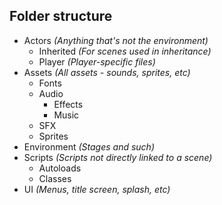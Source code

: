  ## Folder structure
 
- Actors *(Anything that's not the environment)*
  - Inherited *(For scenes used in inheritance)*
  - Player *(Player-specific files)*
- Assets *(All assets - sounds, sprites, etc)*
  - Fonts
  - Audio
    - Effects
    - Music
  - SFX
  - Sprites
- Environment *(Stages and such)*
- Scripts *(Scripts not directly linked to a scene)*
  - Autoloads
  - Classes
- UI *(Menus, title screen, splash, etc)*
